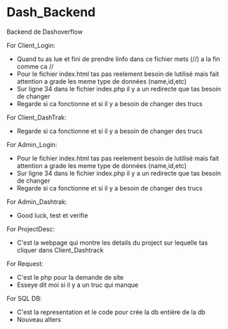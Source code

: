 # Dash_Backend
Backend de Dashoverflow

For Client_Login:
  - Quand tu as lue et fini de prendre linfo dans ce fichier mets (//) a la fin comme ca //
  - Pour le fichier index.html tas pas reelement besoin de lutilisé mais fait attention a grade les meme type de données (name,id,etc)
  - Sur ligne 34 dans le fichier index.php il y a un redirecte que tas besoin de changer
  - Regarde si ca fonctionne et si il y a besoin de changer des trucs
    
For Client_DashTrak:
  - Regarde si ca fonctionne et si il y a besoin de changer des trucs
    
For Admin_Login:
  - Pour le fichier index.html tas pas reelement besoin de lutilisé mais fait attention a grade les meme type de données (name,id,etc)
  - Sur ligne 34 dans le fichier index.php il y a un redirecte que tas besoin de changer
  - Regarde si ca fonctionne et si il y a besoin de changer des trucs
    
For Admin_Dashtrak:
  - Good luck, test et verifie

For ProjectDesc:
  - C'est la webpage qui montre les details du project sur lequelle tas cliquer dans Client_Dashtrack

For Request:
  - C'est le php pour la demande de site
  - Esseye dit moi si il y a un truc qui manque

For SQL DB:
  - C'est la representation et le code pour crée la db entière de la db
  - Nouveau alters
